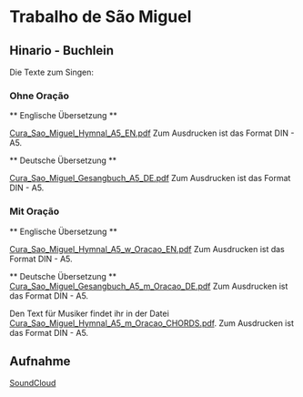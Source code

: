 # Trabalho de São Miguel

## Hinario - Buchlein
Die Texte zum Singen: 
### Ohne Oração
** Englische Übersetzung **

[Cura_Sao_Miguel_Hymnal_A5_EN.pdf](https://github.com/Ceu-Da-Luz-De-Jesus/hinarien/raw/main/Cura/Cura_Sao_Miguel_Hymnal_A5_EN.pdf) Zum Ausdrucken ist das Format DIN - A5. 

** Deutsche Übersetzung **

[Cura_Sao_Miguel_Gesangbuch_A5_DE.pdf](https://github.com/Ceu-Da-Luz-De-Jesus/hinarien/raw/main/Cura/Cura_Sao_Miguel_Gesangbuch_A5_DE.pdf) Zum Ausdrucken ist das Format DIN - A5. 



### Mit Oração
** Englische Übersetzung **

[Cura_Sao_Miguel_Hymnal_A5_w_Oracao_EN.pdf](https://github.com/Ceu-Da-Luz-De-Jesus/hinarien/raw/main/Cura/Cura_Sao_Miguel_Hymnal_A5_w_Oracao_EN.pdf) Zum Ausdrucken ist das Format DIN - A5. 

** Deutsche Übersetzung **
[Cura_Sao_Miguel_Gesangbuch_A5_m_Oracao_DE.pdf](https://github.com/Ceu-Da-Luz-De-Jesus/hinarien/raw/main/Cura/Cura_Sao_Miguel_Gesangbuch_A5_m_Oracao_DE.pdf) Zum Ausdrucken ist das Format DIN - A5.



Den Text für Musiker findet ihr in der Datei [Cura_Sao_Miguel_Hymnal_A5_m_Oracao_CHORDS.pdf](https://github.com/Ceu-Da-Luz-De-Jesus/hinarien/raw/main/Cura/Cura_Sao_Miguel_Hymnal_A5_m_Oracao_CHORDS.pdf). Zum Ausdrucken ist das Format DIN - A5. 


## Aufnahme
[SoundCloud](https://soundcloud.com/spencer-stewart-3/sets/sao-miguel-work-with-padrinho)